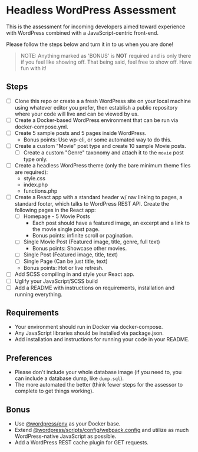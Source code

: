 # Headless WordPress Assessment

This is the assessment for incoming developers aimed toward experience with WordPress combined with a JavaScript-centric front-end.

Please follow the steps below and turn it in to us when you are done!

> NOTE: Anything marked as 'BONUS' is **NOT** required and is only there if you feel like showing off. That being said, feel free to show off. Have fun with it!

## Steps

- [ ] Clone this repo or create a a fresh WordPress site on your local machine using whatever editor you prefer, then establish a public repository where your code will live and can be viewed by us.
- [ ] Create a Docker-based WordPress environment that can be run via docker-compose.yml.
- [ ] Create 5 sample posts and 5 pages inside WordPress.
  - Bonus points: Use wp-cli, or some automated way to do this.
- [ ] Create a custom "Movie" post type and create 10 sample Movie posts.
  - [ ] Create a custom "Genre" taxonomy and attach it to the `movie` post type only.
- [ ] Create a headless WordPress theme (only the bare minimum theme files are required):
   - style.css
   - index.php
   - functions.php  
- [ ] Create a React app with a standard header w/ nav linking to pages, a standard footer, which talks to WordPress REST API. Create the following pages in the React app:
  - [ ] Homepage - 5 Movie Posts
    - Each post should have a featured image, an excerpt and a link to the movie single post page.
    - Bonus points: infinite scroll or pagination.
  - [ ] Single Movie Post (Featured image, title, genre, full text)
    - Bonus points: Showcase other movies.
  - [ ] Single Post (Featured image, title, text)
  - [ ] Single Page (Can be just title, text)
  - Bonus points: Hot or live refresh.
- [ ] Add SCSS compiling in and style your React app.
- [ ] Uglify your JavaScript/SCSS build
- [ ] Add a README with instructions on requirements, installation and running everything.

## Requirements

- Your environment should run in Docker via docker-compose.
- Any JavaScript libraries should be installed via package.json.
- Add installation and instructions for running your code in your README.

## Preferences

- Please don't include your whole database image (if you need to, you can include a database dump, like `dump.sql`).
- The more automated the better (think fewer steps for the assessor to complete to get things working).

## Bonus

- Use [@wordpress/env](https://developer.wordpress.org/block-editor/reference-guides/packages/packages-env/) as your Docker base.
- Extend [@wordpress/scripts/config/webpack.config](https://developer.wordpress.org/block-editor/reference-guides/packages/packages-scripts/#provide-your-own-webpack-config) and utilize as much WordPress-native JavaScript as possible.
- Add a WordPress REST cache plugin for GET requests.